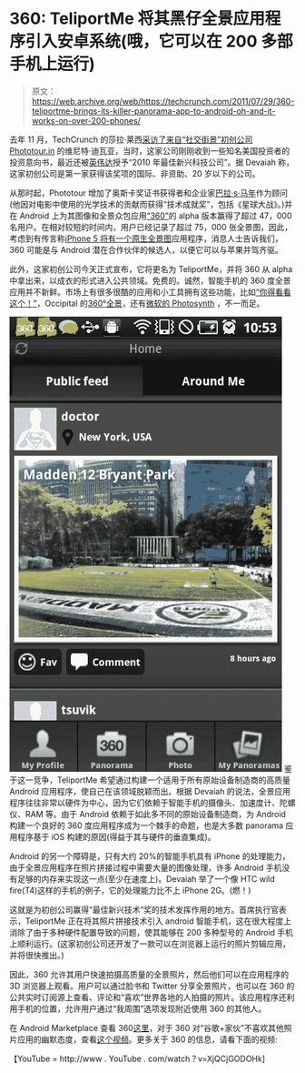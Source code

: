 # 360: TeliportMe 将其黑仔全景应用程序引入安卓系统(哦，它可以在 200 多部手机上运行)

> 原文：<https://web.archive.org/web/https://techcrunch.com/2011/07/29/360-teliportme-brings-its-killer-panorama-app-to-android-oh-and-it-works-on-over-200-phones/>

去年 11 月，TechCrunch 的莎拉·莱西[采访了来自“社交街景”初创公司](https://web.archive.org/web/20230205014804/https://techcrunch.com/2010/11/15/witn-phototours-vineet-devaiah-featuring-the-voice-of-mike-arrington/) [Phototour.in](https://web.archive.org/web/20230205014804/http://www.phototour.in/) 的维尼特·迪瓦亚，当时，这家公司刚刚收到一些知名美国投资者的投资意向书，最近还被[英伟达](https://web.archive.org/web/20230205014804/http://www.crunchbase.com/company/nvidia)授予“2010 年最佳新兴科技公司”。据 Devaiah 称，这家初创公司是第一家获得该奖项的国际、非资助、20 岁以下的公司。

从那时起，Phototour 增加了奥斯卡奖证书获得者和企业家[巴拉·s·马年](https://web.archive.org/web/20230205014804/http://en.wikipedia.org/wiki/Bala_S._Manian)作为顾问(他因对电影中使用的光学技术的贡献而获得“技术成就奖”，包括《星球大战》。)并在 Android 上为其图像和全景众包应用[“360”](https://web.archive.org/web/20230205014804/https://market.android.com/details?id=com.vtcreator.android360)的 alpha 版本赢得了超过 47，000 名用户。在相对较短的时间内，用户已经记录了超过 75，000 张全景图，因此，考虑到有传言称[iPhone 5 将有一个原生全景图](https://web.archive.org/web/20230205014804/http://9to5mac.com/2011/06/08/apple-plans-native-panorama-camera-functionality-in-ios-5/)应用程序，消息人士告诉我们，360 可能是与 Android 潜在合作伙伴的候选人，以便它可以与苹果并驾齐驱。

此外，这家初创公司今天正式宣布，它将更名为 TeliportMe，并将 360 从 alpha 中拿出来，以成衣的形式进入公共领域。免费的。诚然，智能手机的 360 度全景应用并不新鲜。市场上有很多很酷的应用和小工具拥有这些功能，比如[“你得看看这个！”](https://web.archive.org/web/20230205014804/https://techcrunch.com/2010/07/23/you-gotta-see-this-panorama-app-for-iphone-looks-jankily-delicious/)，Occipital 的[360°全景](https://web.archive.org/web/20230205014804/http://itunes.apple.com/us/app/360-panorama/id377342622?mt=8)，还有[微软的 Photosynth](https://web.archive.org/web/20230205014804/http://itunes.apple.com/us/app/photosynth/id430065256?mt=8) ，不一而足。

[![](img/89f547c65e5d79e4403f8dfe9253bcf3.png "public_feed")](https://web.archive.org/web/20230205014804/https://techcrunch.com/wp-content/uploads/2011/07/public_feed.png) 鉴于这一竞争，TeliportMe 希望通过构建一个适用于所有原始设备制造商的高质量 Android 应用程序，使自己在该领域脱颖而出。根据 Devaiah 的说法，全景应用程序往往非常以硬件为中心，因为它们依赖于智能手机的摄像头、加速度计、陀螺仪、RAM 等。由于 Android 依赖于如此多不同的原始设备制造商，为 Android 构建一个良好的 360 度应用程序成为一个棘手的命题，也是大多数 panorama 应用程序基于 iOS 构建的原因(得益于其与硬件的垂直集成)。

Android 的另一个障碍是，只有大约 20%的智能手机具有 iPhone 的处理能力，由于全景应用程序在照片拼接过程中需要大量的图像处理，许多 Android 手机没有足够的内存来实现这一点(至少在速度上)。Devaiah 举了一个像 HTC wild fire(T4)这样的手机的例子，它的处理能力比不上 iPhone 2G。(燃！)

这就是为初创公司赢得“最佳新兴技术”奖的技术发挥作用的地方。首席执行官表示，TeliportMe 正在将其照片拼接技术引入 android 智能手机，这在很大程度上消除了由于多种硬件配置导致的问题，使其能够在 200 多种型号的 Android 手机上顺利运行。(这家初创公司还开发了一款可以在浏览器上运行的照片剪辑应用，并将很快推出。)

因此，360 允许其用户快速拍摄高质量的全景照片，然后他们可以在应用程序的 3D 浏览器上观看。用户可以通过脸书和 Twitter 分享全景照片，也可以在 360 的公共实时订阅源上查看、评论和“喜欢”世界各地的人拍摄的照片。该应用程序还利用手机的位置，允许用户通过“我周围”选项发现附近使用 360 的其他人。

在 Android Marketplace 查看 360[这里](https://web.archive.org/web/20230205014804/https://market.android.com/details?id=com.vtcreator.android360)，对于 360 对“谷歌+家伙”不喜欢其他照片应用的幽默态度，查看[这个视频](https://web.archive.org/web/20230205014804/http://www.youtube.com/watch?v=gkzIlXVEnLw)。更多关于 360 的信息，请看下面的视频:

【YouTube = http://www . YouTube . com/watch？v=XjQCjGODOHk]